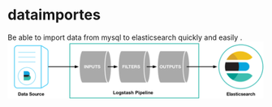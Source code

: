 # dataimportes
Be able to import data  from mysql to elasticsearch quickly and easily .
![原理图](https://github.com/laziobird/dataimportes/blob/master/Images/basic_logstash_pipeline.png)
